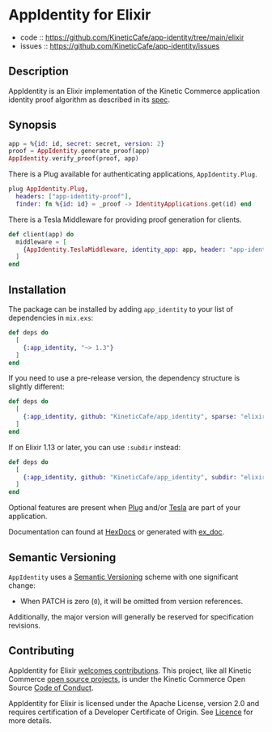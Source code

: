 # AppIdentity for Elixir

- code :: https://github.com/KineticCafe/app-identity/tree/main/elixir
- issues :: https://github.com/KineticCafe/app-identity/issues

## Description

AppIdentity is an Elixir implementation of the Kinetic Commerce application
identity proof algorithm as described in its [spec][].

## Synopsis

```elixir
app = %{id: id, secret: secret, version: 2}
proof = AppIdentity.generate_proof(app)
AppIdentity.verify_proof(proof, app)
```

There is a Plug available for authenticating applications, `AppIdentity.Plug`.

```elixir
plug AppIdentity.Plug,
  headers: ["app-identity-proof"],
  finder: fn %{id: id} = _proof -> IdentityApplications.get(id) end

```

There is a Tesla Middleware for providing proof generation for clients.

```elixir
def client(app) do
  middleware = [
    {AppIdentity.TeslaMiddleware, identity_app: app, header: "app-identity-proof"}
  ]
end
```

## Installation

The package can be installed by adding `app_identity` to your list of
dependencies in `mix.exs`:

```elixir
def deps do
  [
    {:app_identity, "~> 1.3"}
  ]
end
```

If you need to use a pre-release version, the dependency structure is slightly
different:

```elixir
def deps do
  [
    {:app_identity, github: "KineticCafe/app_identity", sparse: "elixir"}
  ]
end
```

If on Elixir 1.13 or later, you can use `:subdir` instead:

```elixir
def deps do
  [
    {:app_identity, github: "KineticCafe/app_identity", subdir: "elixir"}
  ]
end
```

Optional features are present when [Plug][] and/or [Tesla][] are part of your
application.

Documentation can found at [HexDocs][docs] or generated with [ex_doc][].

## Semantic Versioning

`AppIdentity` uses a [Semantic Versioning][] scheme with one significant change:

- When PATCH is zero (`0`), it will be omitted from version references.

Additionally, the major version will generally be reserved for specification
revisions.

## Contributing

AppIdentity for Elixir [welcomes contributions](./Contributing.md). This
project, like all Kinetic Commerce [open source projects][], is under the
Kinetic Commerce Open Source [Code of Conduct][kccoc].

AppIdentity for Elixir is licensed under the Apache License, version 2.0 and
requires certification of a Developer Certificate of Origin. See
[Licence](./Licence.md) for more details.

[docs]: https://hexdocs.pm/app_identity
[ex_doc]: https://github.com/elixir-lang/ex_doc
[kccoc]: https://github.com/KineticCafe/code-of-conduct
[open source projects]: https://github.com/KineticCafe
[plug]: https://hex.pm/packages/plug
[semantic versioning]: http://semver.org/
[spec]: https://github.com/KineticCafe/app-identity/blob/main/spec/README.md
[tesla]: https://hex.pm/packages/tesla
